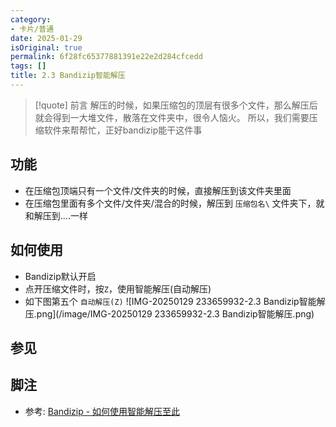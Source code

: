 ```yaml
---
category:
- 卡片/普通
date: 2025-01-29
isOriginal: true
permalink: 6f28fc65377881391e22e2d284cfcedd
tags: []
title: 2.3 Bandizip智能解压
---
```

> [!quote] 前言
> 解压的时候，如果压缩包的顶层有很多个文件，那么解压后就会得到一大堆文件，散落在文件夹中，很令人恼火。
> 所以，我们需要压缩软件来帮帮忙，正好bandizip能干这件事

## 功能
- 在压缩包顶端只有一个文件/文件夹的时候，直接解压到该文件夹里面
- 在压缩包里面有多个文件/文件夹/混合的时候，解压到 `压缩包名\` 文件夹下，就和解压到....一样
## 如何使用
- Bandizip默认开启
- 点开压缩文件时，按`Z`，使用智能解压(自动解压)
- 如下图第五个 `自动解压(Z)`
![IMG-20250129 233659932-2.3 Bandizip智能解压.png](/image/IMG-20250129 233659932-2.3 Bandizip智能解压.png)

## 参见
## 脚注
- 参考: [Bandizip - 如何使用智能解压至此](https://www.bandisoft.com/bandizip/help/auto_dest/)
